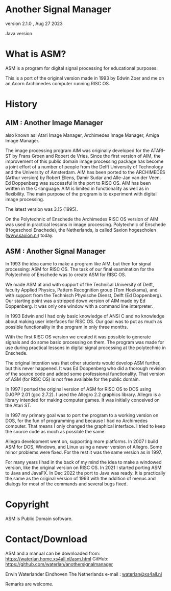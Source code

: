 # Another Signal Manager

version 2.1.0 , Aug 27 2023

Java version


# What is ASM?

ASM is a program for digital signal processing for educational purposes.

This is a port of the original version made in 1993 by Edwin Zoer and me on an
Acorn Archimedes computer running RISC OS.

# History

## AIM : Another Image Manager

also known as:
Atari Image Manager,
Archimedes Image Manager,
Amiga Image Manager. 

The image processing program AIM was originally developed for the 
ATARI-ST  by Frans Groen and  Robert de Vries.  Since  the  first 
version  of  AIM, the improvement of  this  public  domain  image 
processing  package  has  become a joint effort of  a  number  of 
people from the Delft University of Technology and the University 
of  Amsterdam.
AIM has been ported to the ARCHIMEDES (Arthur version) by  Robert
Ellens, Damir Sudar and Alle-Jan van der Veen.
Ed Doppenberg  was successful in the port to RISC OS. 
AIM has been written in the C-language. 
AIM is limited in functionality as well as in flexibility.
The main  purpose of the program is to experiment with digital
image processing.

The latest version was 3.15 (1995).

On the Polytechnic of Enschede the Archimedes RISC OS version of AIM was used
in practical lessons in image processing.  Polytechnic of Enschede (Hogeschool
Enschede), the Netherlands, is called Saxion hogescholen (www.saxion.nl)
today.


## ASM : Another Signal Manager

In 1993 the idea came to make a program like AIM, but then for signal
processing: ASM for RISC OS.  The task of our final examination for the
Polytechnic of Enschede was to create ASM for RISC OS.

We made ASM at and with support of the Technical University of Delft, faculty
Applied Physics, Pattern Recognition group (Tom Hoeksma), and with support from
the Technisch Physische Dienst, Delft (Ed Doppenberg).  Our starting point was
a stripped down version of AIM made by Ed Doppenberg.  It was only one window
with a command line interpreter. 

In 1993 Edwin and I had only basic knowledge of ANSI C and no knowledge about
making user interfaces for RISC OS. Our goal was to put as much as possible
functionality in the program in only three months.

With the first RISC OS version we created it was possible to generate signals
and do some basic processing on them. The program was made for use during
practical lessons in digital signal processing at the polytechnic in Enschede.

The original intention was that other students would develop ASM further, but
this never happened. It was Ed Doppenberg who did a thorough revision of the
source code and added some professional functionality. That version of ASM (for
RISC OS) is not free available for the public domain.

In 1997 I ported the original version of ASM for RISC OS to DOS using DJGPP
2.01 (gcc 2.7.2). I used the Allegro 2.2 graphics library.  Allegro is a
library intended for making computer games. It was initially conceived on the
Atari ST.

In 1997 my primary goal was to port the program to a working version on DOS, for
the fun of programming and because I had no Archimedes computer.  That means I
only changed the graphical interface. I tried to keep the source code as much
as possible the same.

Allegro development went on, supporting more platforms.  In 2007 I build ASM
for DOS, Windows, and Linux using a newer version of Allegro.  Some minor
problems were fixed. For the rest it was the same version as in 1997.

For many years I had in the back of my mind the idea to make a windowed
version, like the original version on RISC OS. In 2021 I started porting ASM to
Java and JavaFX. In Dec 2022 the port to Java was ready. It is practically the
same as the original version of 1993 with the addition of menus and dialogs for
most of the commands and several bugs fixed.


# Copyright

ASM is Public Domain software.


# Contact/Download

ASM and a manual can be downloaded from:
https://waterlan.home.xs4all.nl/asm.html
GitHub: https://github.com/waterlan/anothersignalmanager

Erwin Waterlander
Eindhoven
The Netherlands
e-mail :   waterlan@xs4all.nl

Remarks are welcome.
